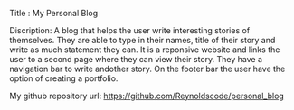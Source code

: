 Title : 
My Personal Blog


Discription:
A blog that helps the user write interesting stories of themselves. They are able to type in their names, title of their story and write as much statement they can.
It is a reponsive website and links the user to a second page where they can view their story.
They have a navigation bar to write andother story.
On the footer bar the user have the option of creating a portfolio.

My github repository url: https://github.com/Reynoldscode/personal_blog
